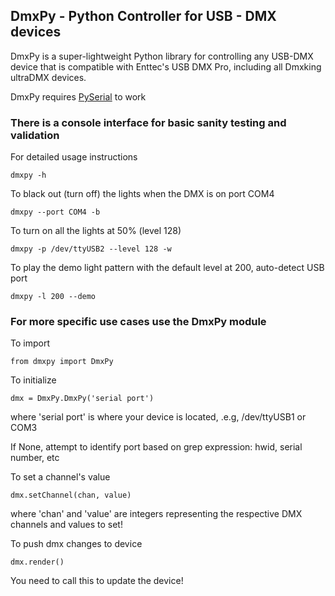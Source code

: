 ## DmxPy - Python Controller for USB - DMX devices

DmxPy is a super-lightweight Python library for controlling any USB-DMX device that is compatible with Enttec's USB DMX Pro, including all Dmxking ultraDMX devices.

DmxPy requires [PySerial](https://pypi.org/project/pyserial/) to work

### There is a console interface for basic sanity testing and validation

For detailed usage instructions

    dmxpy -h

To black out (turn off) the lights when the DMX is on port COM4

    dmxpy --port COM4 -b

To turn on all the lights at 50% (level 128)

    dmxpy -p /dev/ttyUSB2 --level 128 -w

To play the demo light pattern with the default level at 200, auto-detect USB port

    dmxpy -l 200 --demo

### For more specific use cases use the DmxPy module
To import

    from dmxpy import DmxPy

To initialize

    dmx = DmxPy.DmxPy('serial port')
where 'serial port' is where your device is located, .e.g, /dev/ttyUSB1 or COM3

If None, attempt to identify port based on grep expression: hwid, serial number, etc

To set a channel's value

    dmx.setChannel(chan, value)
where 'chan' and 'value' are integers representing the respective DMX channels and values to set!

To push dmx changes to device

    dmx.render()
You need to call this to update the device!
